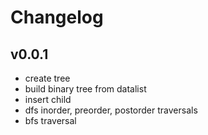 # Changelog

## v0.0.1

* create tree
* build binary tree from datalist
* insert child
* dfs inorder, preorder, postorder traversals
* bfs traversal
